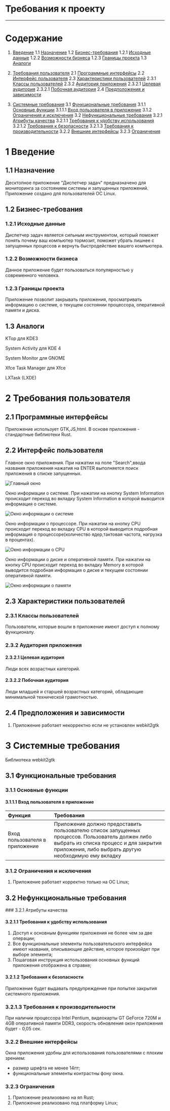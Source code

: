 # Требования к проекту
---
# Содержание
1. [Введение](#intro)
 	1.1 [Назначение](#appointment)
  	1.2   [Бизнес-требования](#business_requirements)
  	1.2.1 [Исходные данные](#initial_data)
  	1.2.2 [Возможности бизнеса](#business_opportunities)
  	1.2.3 [Границы проекта](#project_boundary)
  	1.3   [Аналоги](#analogues)

  2. [Требования пользователя](#user_requirements)
  	2.1 [Программные интерфейсы](#software_interfaces)
  	2.2 [Интерфейс пользователя](#user_interface)
  	2.3 [Характеристики пользователей](#user_specifications)
  	2.3.1 [Классы пользователей](#user_classes)
  	2.3.2 [Аудитория приложения](#application_audience)
  	2.3.2.1 [Целевая аудитория](#target_audience)
  	2.3.2.1 [Побочная аудитория](#collateral_audience)
  	2.4 [Предположения и зависимости](#assumptions_and_dependencies)
  3. [Системные требования](#system_requirements)
  	3.1 [Функциональные требования](#functional_requirements)
  	3.1.1 [Основные функции](#main_functions)
  	3.1.1.1 [Вход пользователя в приложение](#user_login_to_the_application)
  	3.1.2 [Ограничения и исключения](#restrictions_and_exclusions)
  	3.2 [Нефункциональные требования](#non-functional_requirements)
  	3.2.1 [Атрибуты качества](#quality_attributes)
  	3.2.1.1 [Требования к удобству использования](#requirements_for_ease_of_use)
  	3.2.1.2 [Требования к безопасности](#security_requirements)
  	3.2.1.3 [Требования к производительности](#performance_requirements)
  	3.2.2 [Внешние интерфейсы](#external_interfaces)
  	3.2.3 [Ограничения](#restrictions)

<a name="intro"/>

# 1 Введение

<a name="appointment"/>

## 1.1 Назначение
Десктопное приложение "Диспетчер задач" предназначено для мониторинга за состоянием системы и запущенных приложений. Приложение создано для пользователей ОС Linux.

<a name="business_requirements"/>

## 1.2 Бизнес-требования

<a name="initial_data"/>

### 1.2.1 Исходные данные
Диспетчер задач является сильным инструментом, который поможет понять почему ваш компьютер тормозит, поможет убрать лишнее с запущенных процессов и вернуть быстродействие вашего компьютера.

<a name="business_opportunities"/>

### 1.2.2 Возможности бизнеса
Данное приложение будет пользоваться популярностью у современного человека.

<a name="project_boundary"/>

### 1.2.3 Границы проекта
Приложение позволит закрывать приложения, просматривать информацию о системе, о текущем состоянии процессора, оперативной памяти и диска.

<a name="analogues"/>

## 1.3 Аналоги

KTop для KDE3

System Activity для KDE 4

System Monitor для GNOME

Xfce Task Manager для Xfce

LXTask (LXDE)


<a name="user_requirements"/>

# 2 Требования пользователя

<a name="software_interfaces"/>

## 2.1 Программные интерфейсы
Приложение использует GTK,JS,html. В основе приложения - стандартные библиотеки Rust.

<a name="user_interface"/>

## 2.2 Интерфейс пользователя
  Главное окно приложения.
  При нажатии на поле "Search",ввода названия приложения нажатия на ENTER выполняется поиск приложения в списке запущенных.

  ![Главный окно](../Images/Processes.png)

  Окно информации о системе.
  При нажатии на кнопку System Information происходит переход во вкладку System Information в которой выводится информация о системе.

  ![Окно информации о системе](../Images/System_Information.png)

  Окно информации о процессоре.
  При нажатии на кнопку CPU происходит переход во вкладку CPU в которой выводится подробная информация о процессоре(количество ядер,тактовая частота, нагрузка в процентах).

  ![Окно информации о CPU](../Images/CPU.png)

  Окно информации о диске и оперативной памяти.
  При нажатии на кнопку CPU происходит переход во вкладку Memory в которой выводится подробная информация о диске и текущем состоянии оперативной памяти.

  ![Окно информации о памяти](../Images/memImage.png)

<a name="user_specifications"/>

## 2.3 Характеристики пользователей

<a name="user_classes"/>

### 2.3.1 Классы пользователей

Пользователи, которые вошли в приложение имеют доступ к полному функционалу.

<a name="application_audience"/>

### 2.3.2 Аудитория приложения

<a name="target_audience"/>

#### 2.3.2.1 Целевая аудитория
Люди всех возрастных категорий.
<a name="collateral_audience"/>

#### 2.3.2.2 Побочная аудитория
Люди младшей и старшей возрастных категорий, обладающие минимальной технической грамотностью.

<a name="assumptions_and_dependencies"/>

## 2.4 Предположения и зависимости
1. Приложение работает некорректно если не установлен webkit2gtk

<a name="system_requirements"/>

# 3 Системные требования

<a name="functional_requirements"/>
Библиотека webkit2gtk

## 3.1 Функциональные требования

<a name="main_functions"/>

### 3.1.1 Основные функции

<a name="user_login_to_the_application"/>

#### 3.1.1.1 Вход пользователя в приложение

  | Функция | Требования |
  |:---|:---|
  | Вход пользователя в приложение | Приложение должно предоставить пользователю список запущенных процессов. Пользователь должен либо выбрать из списка процесс и для закрытия приложения, либо выбрать другую необходимую ему вкладку |


<a name="restrictions_and_exclusions"/>

### 3.1.2 Ограничения и исключения
1. Приложение работает корректно только на ОС Linux;

<a name="non-functional_requirements"/>

## 3.2 Нефункциональные требования

<a name="quality_attributes"/>
### 3.2.1 Атрибуты качества

<a name="requirements_for_ease_of_use"/>

#### 3.2.1.1 Требования к удобству использования
1. Доступ к основным функциям приложения не более чем за две операции;
2. Все функциональные элементы пользовательского интерфейса имеют названия, описывающие действие, которое произойдет при выборе элемента;
3. Пошаговая инструкция использования основных функций приложения отображена в справке;

<a name="security_requirements"/>

#### 3.2.1.2 Требования к безопасности
Приложение будет выдавать предупреждение при попытке закрытия системного приложения.

<a name="#performance_requirements"/>

### 3.2.1.3 Требования к производительности
При наличии процессора Intel Pentium, видеокарты GT GeForce 720M и 4GB оперативной памяти DDR3, скорость обновления окон приложения будет - 0,05 сек.


<a name="external_interfaces"/>

### 3.2.2 Внешние интерфейсы
Окна приложения удобны для использования пользователями с плохим зрением:
  * размер шрифта не менее 14пт;
  * функциональные элементы контрастны фону окна.

<a name="restrictions"/>

### 3.2.3 Ограничения
1. Приложение реализовано на яп Rust;
2. Приложение реализовано под платформу Linux;
